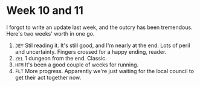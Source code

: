 # Week 10 and 11

I forgot to write an update last week, and the outcry has been tremendous. Here's two weeks' worth in one go.

1. `JEY` Stil reading it. It's still good, and I'm nearly at the end. Lots of peril and uncertainty. Fingers crossed for a happy ending, reader.
1. `ZEL` 1 dungeon from the end. Classic.
1. `HFM` It's been a good couple of weeks for running.
1. `FLT` More progress. Apparently we're just waiting for the local council to get their act together now.
